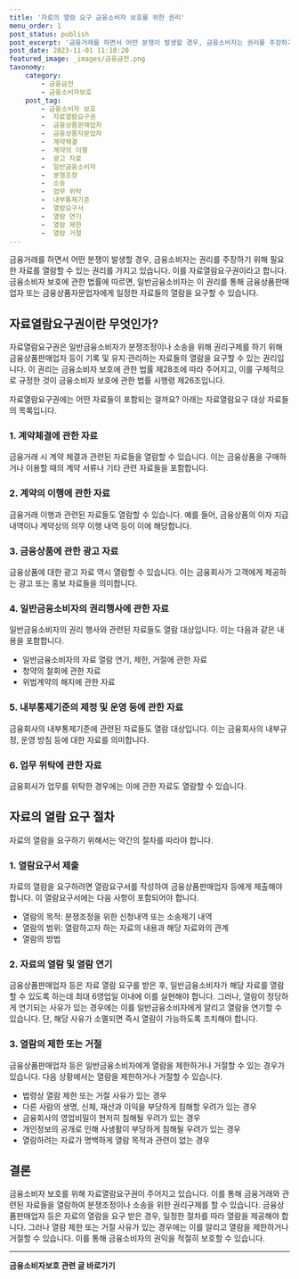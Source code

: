 ```yaml
---
title: '자료의 열람 요구 금융소비자 보호를 위한 권리'
menu_order: 1
post_status: publish
post_excerpt: '금융거래를 하면서 어떤 분쟁이 발생할 경우, 금융소비자는 권리를 주장하기 위해 필요한 자료를 열람할 수 있는 권리를 가지고 있습니다. 이를 자료열람요구권이라고 합니다. 금융소비자 보호에 관한 법률에 따르면, 일반금융소비자는 이 권리를 통해 금융상품판매업자 또는 금융상품자문업자에게 일정한 자료들의 열람을 요구할 수 있습니다.'
post_date: 2023-11-01 11:10:20
featured_image: _images/금융금전.png
taxonomy:
    category:
        - 금융금전
        - 금융소비자보호
    post_tag:
        - 금융소비자 보호
        -  자료열람요구권
        -  금융상품판매업자
        -  금융상품자문업자
        -  계약체결
        -  계약의 이행
        -  광고 자료
        -  일반금융소비자
        -  분쟁조정
        -  소송
        -  업무 위탁
        -  내부통제기준
        -  열람요구서
        -  열람 연기
        -  열람 제한
        -  열람 거절
---
```



금융거래를 하면서 어떤 분쟁이 발생할 경우, 금융소비자는 권리를 주장하기 위해 필요한 자료를 열람할 수 있는 권리를 가지고 있습니다. 이를 자료열람요구권이라고 합니다. 금융소비자 보호에 관한 법률에 따르면, 일반금융소비자는 이 권리를 통해 금융상품판매업자 또는 금융상품자문업자에게 일정한 자료들의 열람을 요구할 수 있습니다.

## 자료열람요구권이란 무엇인가?
자료열람요구권은 일반금융소비자가 분쟁조정이나 소송을 위해 권리구제를 하기 위해 금융상품판매업자 등이 기록 및 유지·관리하는 자료들의 열람을 요구할 수 있는 권리입니다. 이 권리는 금융소비자 보호에 관한 법률 제28조에 따라 주어지고, 이를 구체적으로 규정한 것이 금융소비자 보호에 관한 법률 시행령 제26조입니다.

자료열람요구권에는 어떤 자료들이 포함되는 걸까요? 아래는 자료열람요구 대상 자료들의 목록입니다.

### 1. 계약체결에 관한 자료
금융거래 시 계약 체결과 관련된 자료들을 열람할 수 있습니다. 이는 금융상품을 구매하거나 이용할 때의 계약 서류나 기타 관련 자료들을 포함합니다.

### 2. 계약의 이행에 관한 자료
금융거래 이행과 관련된 자료들도 열람할 수 있습니다. 예를 들어, 금융상품의 이자 지급 내역이나 계약상의 의무 이행 내역 등이 이에 해당합니다.

### 3. 금융상품에 관한 광고 자료
금융상품에 대한 광고 자료 역시 열람할 수 있습니다. 이는 금융회사가 고객에게 제공하는 광고 또는 홍보 자료들을 의미합니다.

### 4. 일반금융소비자의 권리행사에 관한 자료
일반금융소비자의 권리 행사와 관련된 자료들도 열람 대상입니다. 이는 다음과 같은 내용을 포함합니다.

- 일반금융소비자의 자료 열람 연기, 제한, 거절에 관한 자료
- 청약의 철회에 관한 자료
- 위법계약의 해지에 관한 자료

### 5. 내부통제기준의 제정 및 운영 등에 관한 자료
금융회사의 내부통제기준에 관련된 자료들도 열람 대상입니다. 이는 금융회사의 내부규정, 운영 방침 등에 대한 자료를 의미합니다.

### 6. 업무 위탁에 관한 자료
금융회사가 업무를 위탁한 경우에는 이에 관한 자료도 열람할 수 있습니다.

## 자료의 열람 요구 절차

자료의 열람을 요구하기 위해서는 약간의 절차를 따라야 합니다.

### 1. 열람요구서 제출
자료의 열람을 요구하려면 열람요구서를 작성하여 금융상품판매업자 등에게 제출해야 합니다. 이 열람요구서에는 다음 사항이 포함되어야 합니다.

- 열람의 목적: 분쟁조정을 위한 신청내역 또는 소송제기 내역
- 열람의 범위: 열람하고자 하는 자료의 내용과 해당 자료와의 관계
- 열람의 방법

### 2. 자료의 열람 및 열람 연기
금융상품판매업자 등은 자료 열람 요구를 받은 후, 일반금융소비자가 해당 자료를 열람할 수 있도록 하는데 최대 6영업일 이내에 이를 실현해야 합니다. 그러나, 열람이 정당하게 연기되는 사유가 있는 경우에는 이를 일반금융소비자에게 알리고 열람을 연기할 수 있습니다. 단, 해당 사유가 소멸되면 즉시 열람이 가능하도록 조치해야 합니다.

### 3. 열람의 제한 또는 거절
금융상품판매업자 등은 일반금융소비자에게 열람을 제한하거나 거절할 수 있는 경우가 있습니다. 다음 상황에서는 열람을 제한하거나 거절할 수 있습니다.

- 법령상 열람 제한 또는 거절 사유가 있는 경우
- 다른 사람의 생명, 신체, 재산과 이익을 부당하게 침해할 우려가 있는 경우
- 금융회사의 영업비밀이 현저히 침해될 우려가 있는 경우
- 개인정보의 공개로 인해 사생활이 부당하게 침해될 우려가 있는 경우
- 열람하려는 자료가 명백하게 열람 목적과 관련이 없는 경우

## 결론

금융소비자 보호를 위해 자료열람요구권이 주어지고 있습니다. 이를 통해 금융거래와 관련된 자료들을 열람하여 분쟁조정이나 소송을 위한 권리구제를 할 수 있습니다. 금융상품판매업자 등은 자료의 열람을 요구 받은 경우, 일정한 절차를 따라 열람을 제공해야 합니다. 그러나 열람 제한 또는 거절 사유가 있는 경우에는 이를 알리고 열람을 제한하거나 거절할 수 있습니다. 이를 통해 금융소비자의 권익을 적절히 보호할 수 있습니다.


<!-- wp:separator -->
<hr class="wp-block-separator has-alpha-channel-opacity"/>
<!-- /wp:separator -->

<!-- wp:group {"backgroundColor":"base","layout":{"type":"constrained"}} -->
<div class="wp-block-group has-base-background-color has-background"><!-- wp:paragraph {"align":"center","fontSize":"medium"} -->
<p class="has-text-align-center has-large-font-size"><strong>금융소비자보호 관련 글 바로가기</strong></p>
<!-- /wp:paragraph -->


<!-- wp:latest-posts
{"categories":[{"id":12706,"count":19,"description":"","link":"https://uknowlaw.com/category/%ea%b8%88%ec%9c%b5%ec%86%8c%eb%b9%84%ec%9e%90%eb%b3%b4%ed%98%b8/","name":"금융소비자보호","slug":"금융소비자보호","taxonomy":"category","parent":0,"meta":[],"_links":{"self":[{"href":"https://uknowlaw.com/wp-json/wp/v2/categories/12706"}],"collection":[{"href":"https://uknowlaw.com/wp-json/wp/v2/categories"}],"about":[{"href":"https://uknowlaw.com/wp-json/wp/v2/taxonomies/category"}],"wp:post_type":[{"href":"https://uknowlaw.com/wp-json/wp/v2/posts?categories=12706"}],"curies":[{"name":"wp","href":"https://api.w.org/{rel}","templated":true}]}}],"postsToShow":100,"excerptLength":28,"postLayout":"grid","columns":2,"featuredImageAlign":"left","featuredImageSizeSlug":"large","fontSize":"medium"} /--></div>
<!-- /wp:group -->